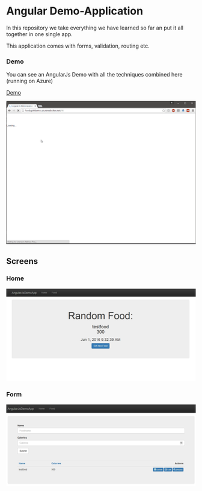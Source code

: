 # Angular Demo-Application

In this repository we take everything we have learned so far an put it all together in one single app.

This application comes with forms, validation, routing etc.

### Demo

You can see an AngularJs Demo with all the techniques combined here (running on Azure)

[Demo](http://foodapi4demo.azurewebsites.net/)

![DemoGif](../_gitAssets/foodApiAzure.gif)

## Screens

### Home

![alt text](../_gitAssets/screen1.jpg "Screen1")

### Form

![alt text](../_gitAssets/screen2.jpg "Screen2")